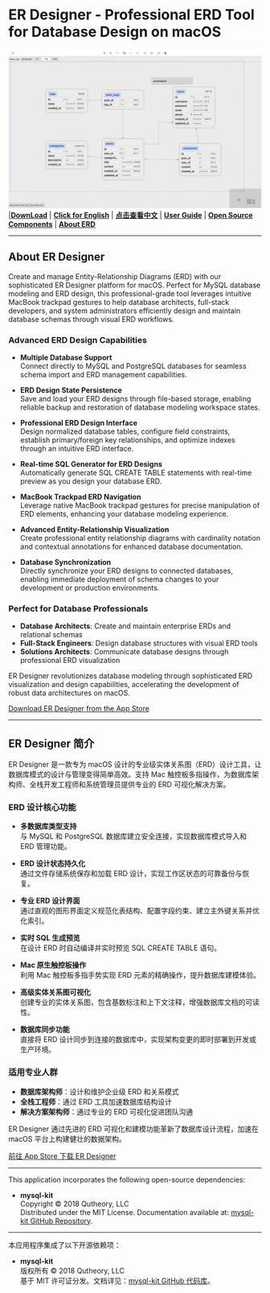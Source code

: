 # ER Designer - Professional ERD Tool for Database Design on macOS

![ER Designer - ERD (Entity-Relationship Diagram) Design Tool](./images/er.png)  
|[**DownLoad**](https://apps.apple.com/app/er-designer/id6670524297?mt=12) | [**Click for English**](#English-Version) | [**点击查看中文**](#中文介绍) | [**User Guide**](https://github.com/chainray01/er-designer-support/wiki/) | [**Open Source Components**](#开源组件--open-source-components) | [**About ERD**](https://www.databasestar.com/entity-relationship-diagram)

---

<a name="English-Version"></a>
## About ER Designer
Create and manage Entity-Relationship Diagrams (ERD) with our sophisticated ER Designer platform for macOS. Perfect for MySQL database modeling and ERD design, this professional-grade tool leverages intuitive MacBook trackpad gestures to help database architects, full-stack developers, and system administrators efficiently design and maintain database schemas through visual ERD workflows.

### Advanced ERD Design Capabilities

- **Multiple Database Support**  
  Connect directly to MySQL and PostgreSQL databases for seamless schema import and ERD management capabilities.

- **ERD Design State Persistence**  
  Save and load your ERD designs through file-based storage, enabling reliable backup and restoration of database modeling workspace states.

- **Professional ERD Design Interface**  
  Design normalized database tables, configure field constraints, establish primary/foreign key relationships, and optimize indexes through an intuitive ERD interface.

- **Real-time SQL Generator for ERD Designs**  
  Automatically generate SQL CREATE TABLE statements with real-time preview as you design your database ERD.

- **MacBook Trackpad ERD Navigation**  
  Leverage native MacBook trackpad gestures for precise manipulation of ERD elements, enhancing your database modeling experience.

- **Advanced Entity-Relationship Visualization**  
  Create professional entity relationship diagrams with cardinality notation and contextual annotations for enhanced database documentation.

- **Database Synchronization**  
  Directly synchronize your ERD designs to connected databases, enabling immediate deployment of schema changes to your development or production environments.

### Perfect for Database Professionals

- **Database Architects**: Create and maintain enterprise ERDs and relational schemas
- **Full-Stack Engineers**: Design database structures with visual ERD tools
- **Solutions Architects**: Communicate database designs through professional ERD visualization

ER Designer revolutionizes database modeling through sophisticated ERD visualization and design capabilities, accelerating the development of robust data architectures on macOS.

[Download ER Designer from the App Store](https://apps.apple.com/app/er-designer/id6670524297?mt=12)

---

<a name="中文介绍"></a>
## ER Designer 简介
ER Designer 是一款专为 macOS 设计的专业级实体关系图（ERD）设计工具，让数据库模式的设计与管理变得简单高效。支持 Mac 触控板多指操作，为数据库架构师、全栈开发工程师和系统管理员提供专业的 ERD 可视化解决方案。

### ERD 设计核心功能

- **多数据库类型支持**  
  与 MySQL 和 PostgreSQL 数据库建立安全连接，实现数据库模式导入和 ERD 管理功能。

- **ERD 设计状态持久化**  
  通过文件存储系统保存和加载 ERD 设计，实现工作区状态的可靠备份与恢复。

- **专业 ERD 设计界面**  
  通过直观的图形界面定义规范化表结构、配置字段约束、建立主外键关系并优化索引。

- **实时 SQL 生成预览**  
  在设计 ERD 时自动编译并实时预览 SQL CREATE TABLE 语句。

- **Mac 原生触控板操作**  
  利用 Mac 触控板多指手势实现 ERD 元素的精确操作，提升数据库建模体验。

- **高级实体关系图可视化**  
  创建专业的实体关系图，包含基数标注和上下文注释，增强数据库文档的可读性。

- **数据库同步功能**  
  直接将 ERD 设计同步到连接的数据库中，实现架构变更的即时部署到开发或生产环境。

### 适用专业人群

- **数据库架构师**：设计和维护企业级 ERD 和关系模式
- **全栈工程师**：通过 ERD 工具加速数据库结构设计
- **解决方案架构师**：通过专业的 ERD 可视化促进团队沟通

ER Designer 通过先进的 ERD 可视化和建模功能革新了数据库设计流程，加速在 macOS 平台上构建健壮的数据架构。

[前往 App Store 下载 ER Designer](https://apps.apple.com/app/er-designer/id6670524297?mt=12)

---

<a name="开源组件--open-source-components"></a>

This application incorporates the following open-source dependencies:  
- **mysql-kit**  
  Copyright © 2018 Qutheory, LLC  
  Distributed under the MIT License. Documentation available at: [mysql-kit GitHub Repository](https://github.com/vapor/mysql-kit?tab=MIT-1-ov-file).

---

本应用程序集成了以下开源依赖项：  
- **mysql-kit**  
  版权所有 © 2018 Qutheory, LLC  
  基于 MIT 许可证分发。文档详见：[mysql-kit GitHub 代码库](https://github.com/vapor/mysql-kit?tab=MIT-1-ov-file)。
